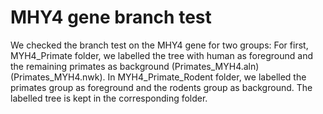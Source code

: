 # MHY4 gene branch test
We checked the branch test on the MHY4 gene for two groups: For first, MYH4_Primate folder, we labelled the tree with human as foreground and the remaining primates as background (Primates_MYH4.aln)(Primates_MYH4.nwk). In MYH4_Primate_Rodent folder, we labelled the primates group as foreground and the rodents group as background. The labelled tree is kept in the corresponding folder.
